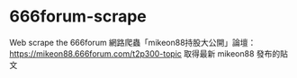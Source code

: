 # 666forum-scrape

Web scrape the 666forum
網路爬蟲「mikeon88持股大公開」論壇：<https://mikeon88.666forum.com/t2p300-topic>
取得最新 mikeon88 發布的貼文
